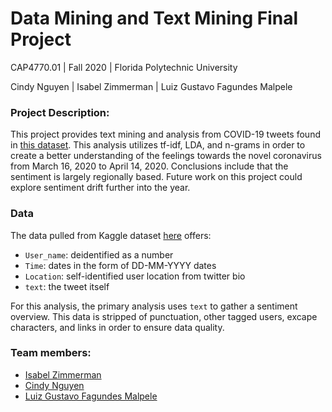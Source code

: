 # Data Mining and Text Mining Final Project 
CAP4770.01 | Fall 2020 | Florida Polytechnic University

Cindy Nguyen | Isabel Zimmerman | Luiz Gustavo Fagundes Malpele

### Project Description:
This project provides text mining and analysis from COVID-19 tweets found in [this dataset](https://www.kaggle.com/datatattle/coronavirus-tweets). This analysis utilizes tf-idf, LDA, and n-grams in order to create a better understanding of the feelings towards the novel coronavirus from March 16, 2020 to April 14, 2020. Conclusions include that the sentiment is largely regionally based. Future work on this project could explore sentiment drift further into the year. 

### Data
The data pulled from Kaggle dataset [here](https://www.kaggle.com/datatattle/coronavirus-tweets) offers:
- `User_name`: deidentified as a number
- `Time`: dates in the form of DD-MM-YYYY dates
- `Location`: self-identified user location from twitter bio
- `text`: the tweet itself

For this analysis, the primary analysis uses  `text` to gather a sentiment overview. This data is stripped of punctuation, other tagged users, excape characters, and links in order to ensure data quality. 

### Team members: 

- [Isabel Zimmerman](mailto:izimmerman5298@floridapoly.edu)
- [Cindy Nguyen](mailto:cnguyen5356@floridapoly.edu)
- [Luiz Gustavo Fagundes Malpele](mailto:lfagundesmalpele664@floridapoly.edu)


